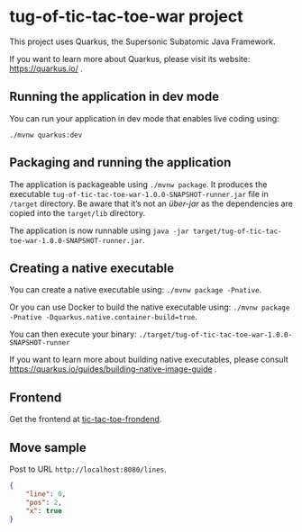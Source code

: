 # tug-of-tic-tac-toe-war project

This project uses Quarkus, the Supersonic Subatomic Java Framework.

If you want to learn more about Quarkus, please visit its website: https://quarkus.io/ .

## Running the application in dev mode

You can run your application in dev mode that enables live coding using:
```
./mvnw quarkus:dev
```

## Packaging and running the application

The application is packageable using `./mvnw package`.
It produces the executable `tug-of-tic-tac-toe-war-1.0.0-SNAPSHOT-runner.jar` file in `/target` directory.
Be aware that it’s not an _über-jar_ as the dependencies are copied into the `target/lib` directory.

The application is now runnable using `java -jar target/tug-of-tic-tac-toe-war-1.0.0-SNAPSHOT-runner.jar`.

## Creating a native executable

You can create a native executable using: `./mvnw package -Pnative`.

Or you can use Docker to build the native executable using: `./mvnw package -Pnative -Dquarkus.native.container-build=true`.

You can then execute your binary: `./target/tug-of-tic-tac-toe-war-1.0.0-SNAPSHOT-runner`

If you want to learn more about building native executables, please consult https://quarkus.io/guides/building-native-image-guide .

## Frontend

Get the frontend at [tic-tac-toe-frondend](https://github.com/marcospds/tug-of-tic-tac-toe-war).

## Move sample

Post to URL `http://localhost:8080/lines`.

```json
{
    "line": 0,
    "pos": 2,
    "x": true
}
```

